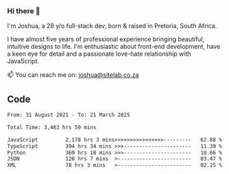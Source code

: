 ### Hi there 👋

I'm Joshua, a 28 y/o full-stack dev, born & raised in Pretoria, South Africa. 

I have almost five years of professional experience bringing beautiful, intuitive designs to life. I'm enthusiastic about front-end development, have a keen eye for detail and a passionate love-hate relationship with JavaScript.

📫 You can reach me on: joshua@sitelab.co.za

## **Code**

<!--START_SECTION:waka-->

```txt
From: 31 August 2021 - To: 21 March 2025

Total Time: 3,463 hrs 59 mins

JavaScript         2,178 hrs 3 mins>>>>>>>>>>>>>>>>---------   62.88 %
TypeScript         394 hrs 34 mins >>>----------------------   11.39 %
Python             369 hrs 18 mins >>>----------------------   10.66 %
JSON               120 hrs 7 mins  >------------------------   03.47 %
XML                78 hrs 3 mins   >------------------------   02.25 %
```

<!--END_SECTION:waka-->
